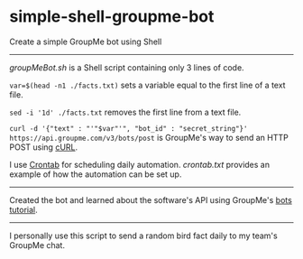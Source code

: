 # simple-shell-groupme-bot

Create a simple GroupMe bot using Shell

---

<i>groupMeBot.sh</i> is a Shell script containing only 3 lines of code.

`var=$(head -n1 ./facts.txt)` sets a variable equal to the first line of a text file.

`sed -i '1d' ./facts.txt` removes the first line from a text file.

`curl -d '{"text" : "'"$var"'", "bot_id" : "secret_string"}' https://api.groupme.com/v3/bots/post` is GroupMe's way to send an HTTP POST using [cURL](https://curl.haxx.se/).

I use [Crontab](http://crontab.org/) for scheduling daily automation. <i>crontab.txt</i> provides an example of how the automation can be set up.

---

Created the bot and learned about the software's API using GroupMe's [bots tutorial](https://dev.groupme.com/tutorials/bots).

---

I personally use this script to send a random bird fact daily to my team's GroupMe chat.
